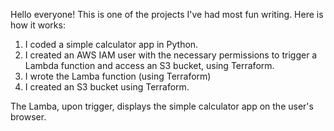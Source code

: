 Hello everyone! This is one of the projects I've had most fun writing. Here is how it works:

1) I coded a simple calculator app in Python.
2) I created an AWS IAM user with the necessary permissions to trigger a Lambda function and access an S3 bucket, using Terraform.
3) I wrote the Lamba function (using Terraform)
4) I created an S3 bucket using Terraform.

The Lamba, upon trigger, displays the simple calculator app on the user's browser. 
